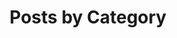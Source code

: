 ---
title: "Posts by Category"
layout: destinationer
permalink: /destinationer/
author_profile: true
---